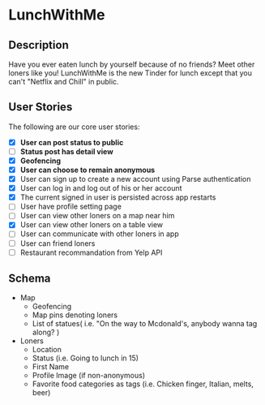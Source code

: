 # LunchWithMe

## Description

Have you ever eaten lunch by yourself because of no friends? Meet other loners like you! LunchWithMe is the new Tinder for lunch except that you can't "Netflix and Chill" in public. 

## User Stories

The following are our core user stories:

- [X] **User can post status to public**
- [ ] **Status post has detail view**
- [X] **Geofencing**
- [X] **User can choose to remain anonymous**
- [X] User can sign up to create a new account using Parse authentication
- [X] User can log in and log out of his or her account
- [X] The current signed in user is persisted across app restarts
- [ ] User have profile setting page
- [ ] User can view other loners on a map near him
- [X] User can view other loners on a table view
- [ ] User can communicate with other loners in app
- [ ] User can friend loners
- [ ] Restaurant recommandation from Yelp API

## Schema

* Map
  * Geofencing
  * Map pins denoting loners
  * List of statues( i.e. "On the way to Mcdonald's, anybody wanna tag along? )
* Loners
  * Location
  * Status (i.e. Going to lunch in 15)
  * First Name
  * Profile Image (if non-anonymous)
  * Favorite food categories as tags (i.e. Chicken finger, Italian, melts, beer)
